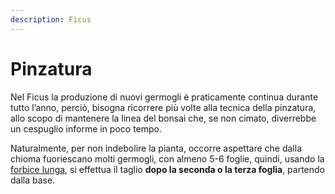 ```yaml
---
description: Ficus
---
```


# Pinzatura

Nel Ficus la produzione di nuovi germogli è praticamente continua durante tutto l’anno, perciò, bisogna ricorrere più volte alla tecnica della pinzatura, allo scopo di mantenere la linea  del bonsai che, se non cimato, diverrebbe un cespuglio informe in poco tempo. 

Naturalmente, per non indebolire la pianta, occorre aspettare che dalla chioma fuoriescano molti germogli, con almeno 5-6 foglie, quindi, usando la [forbice lunga](https://www.pagineverdibonsai.it/prodotto.asp?id=139), si effettua il taglio **dopo la seconda o la terza foglia**, partendo dalla base.

